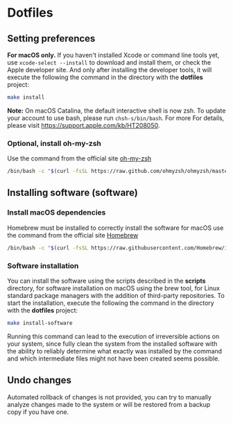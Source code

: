 # Dotfiles

## Setting preferences

**For macOS only.** If you haven't installed Xcode or command line tools yet, use
`xcode-select --install` to download and install them, or check the Apple developer site. And only
after installing the developer tools, it will execute the following the command in the directory
with the **dotfiles** project:

```bash
make install
```

**Note:** On macOS Catalina, the default interactive shell is now zsh. To update your account to use
bash, please run `chsh-s/bin/bash`. For more For details, please
visit https://support.apple.com/kb/HT208050.

### Optional, install oh-my-zsh

Use the command from the official site [oh-my-zsh](https://ohmyz.sh/#install)

```bash
/bin/bash -c "$(curl -fsSL https://raw.github.com/ohmyzsh/ohmyzsh/master/tools/install.sh)"
```

## Installing software (software)

### Install macOS dependencies

Homebrew must be installed to correctly install the software for macOS use the command from the
official site [Homebrew](https://brew.sh)

```bash
/bin/bash -c "$(curl -fsSL https://raw.githubusercontent.com/Homebrew/install/HEAD/install.sh)"
```

### Software installation

You can install the software using the scripts described in the **scripts** directory, for
software installation on macOS using the brew tool, for Linux standard package managers with the
addition of third-party repositories. To start the installation, execute the following the command
in the directory with the **dotfiles** project:

```bash
make install-software
```

Running this command can lead to the execution of irreversible actions on your system, since fully
clean the system from the installed software with the ability to reliably determine what exactly was
installed by the command and which intermediate files might not have been created seems possible.

## Undo changes

Automated rollback of changes is not provided, you can try to manually analyze changes made to the
system or will be restored from a backup copy if you have one.
